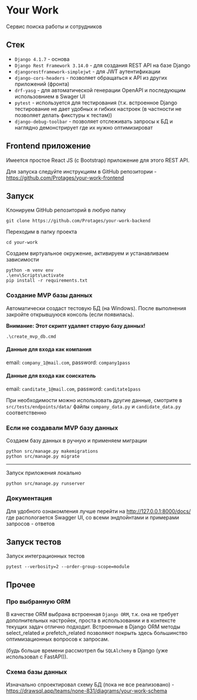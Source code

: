 # Your Work

Сервис поиска работы и сотрудников

## Стек
- `Django 4.1.7` - основа
- `Django Rest Framework 3.14.0` - для создания REST API на базе Django
- `djangorestframework-simplejwt` - для JWT аутентификации
- `django-cors-headers` - позволяет обращаться к API из других приложений (фронта)
- `drf-yasg` - для автоматической генерации OpenAPI и последующим использовнием в Swager UI
- `pytest` - используется для тестирования (т.к. встроенное Django тестирование не дает удобных и гибких настроек (в частности не позволяет делать фикстуры к тестам))
- `django-debug-toolbar` - позволяет отслеживать запросы к БД и наглядно демонстрирует где их нужно оптимизироват

## Frontend приложение
Имеется простое React JS (с Bootstrap) приложение для этого REST API. 


Для запуска следуйте инструкциям в GitHub репозитории - https://github.com/Protages/your-work-frontend

## Запуск
Клонируем GitHub репозиторий в любую папку
```properties
git clone https://github.com/Protages/your-work-backend
```
Переходим в папку проекта
```properties
cd your-work
```
Создаем виртуальное окружение, активируем и устанавливаем зависимости
```properties
python -m venv env
.\env\Scripts\activate
pip install -r requirements.txt
```

### Создание MVP базы данных
Автоматически создаст тестовую БД (на Windows). После выполнения закройте открывшуюся консоль (если появилась).

**Внимание: Этот скрипт удаляет старую базу данных!**
```properties
.\create_mvp_db.cmd
```
#### Данные для входа как компания
email: `company_1@mail.com`, password: `company1pass`

#### Данные для входа как соискатель
email: `canditate_1@mail.com`, password: `canditate1pass`


При необходимости можно использовать другие данные, смотрите в `src/tests/endpoints/data/` файлы `company_data.py` и `candidate_data.py` соответственно 

### Если не создавали MVP базу данных
Создаем базу данных в ручную и применяем миграции
```properties
python src/manage.py makemigrations
python src/manage.py migrate
```
---

Запуск приложения локально
```properties
python src/manage.py runserver
```

### Документация
Для удобного ознакомления лучше перейти на http://127.0.0.1:8000/docs/ где распологается Swagger UI, со всеми эндпойнтами и примерами запросов - ответов


## Запуск тестов
Запуск интеграционных тестов
```properties
pytest --verbosity=2 --order-group-scope=module
```

## Прочее
### Про выбранную ORM
В качестве ORM выбрана встроенная `Django ORM`, т.к. она не требует дополнительных настройек, проста в использовании и в контексте текущих задач отлично подходит. Встроенные в Django ORM методы select_related и prefetch_related позволяют покрыть здесь большинство оптимизационных вопросов к запросам.

(будь больше времени рассмотрел бы `SQLAlchemy` в Django (уже использовал с FastAPI)).

### Схема базы данных 
Изначально спроектировал схему БД (пока не все реализовано) -
https://drawsql.app/teams/none-831/diagrams/your-work-schema
